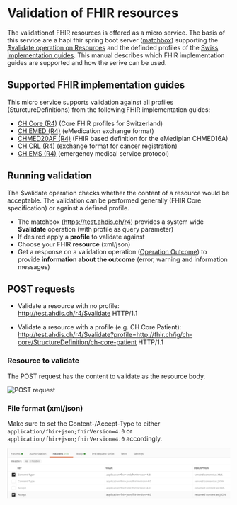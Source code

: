 # Validation of FHIR resources

The validationof FHIR resources is offered as a micro service. The basis of this service are a hapi fhir spring boot server ([matchbox](https://github.com/ahdis/matchbox)) supporting the [$validate operation on Resources](https://www.hl7.org/fhir/resource-operation-validate.html) and the definded profiles of the [Swiss implementation guides](http://fhir.ch/).
This manual describes which FHIR implementation guides are supported and how the serive can be used. 

## Supported FHIR implementation guides
This micro service supports validation against all profiles (SturctureDefinitions) from the following FHIR implementation guides:

* [CH Core (R4)](http://fhir.ch/ig/ch-core/index.html) (Core FHIR profiles for Switzerland)   
* [CH EMED (R4)](http://fhir.ch/ig/ch-emed/index.html) (eMedication exchange format)
* [CHMED20AF (R4)](http://chmed20af.emediplan.ch/) (FHIR based definition for the eMediplan CHMED16A)
* [CH CRL (R4)](http://fhir.ch/ig/ch-crl/index.html) (exchange format for cancer registration)
* [CH EMS (R4)](http://fhir.ch/ig/ch-ems/index.html) (emergency medical service protocol) 


## Running validation

The $validate operation checks whether the content of a resource would be acceptable. The validation can be performed generally (FHIR Core specification) or against a defined profile.

* The matchbox (https://test.ahdis.ch/r4) provides a system wide **$validate** operation (with profile as query parameter)
* If desired apply a **profile** to validate against
* Choose your FHIR **resource** (xml/json)
* Get a response on a validation operation ([Operation Outcome](https://www.hl7.org/fhir/operationoutcome.html)) to provide **information about the outcome** (error, warning and information messages)

## POST requests

* Validate a resource with no profile:   
   http://test.ahdis.ch/r4/$validate HTTP/1.1

* Validate a resource with a profile (e.g. CH Core Patient):
   http://test.ahdis.ch/r4/$validate?profile=http://fhir.ch/ig/ch-core/StructureDefinition/ch-core-patient HTTP/1.1


### Resource to validate
The POST request has the content to validate as the resource body.

![POST request]()

### File format (xml/json)
Make sure to set the Content-/Accept-Type to either `application/fhir+json;fhirVersion=4.0` or `application/fhir+json;fhirVersion=4.0` accordingly.

![Headers](https://github.com/ahdis/test.ahdis.ch/blob/master/images/Transformation-Headers.png)

